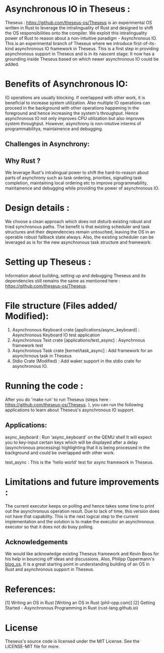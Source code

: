 # Asynchronous IO in Theseus : 

Theseus : https://github.com/theseus-os/Theseus is an experimental OS written in Rust to leverage the intralinguality of Rust and designed to shift the OS responsibilities onto the compiler.
We exploit this intralinguality power of Rust to reason about a non-intuitive paradigm - Asynchronous IO. 
This is an experimental branch of Theseus where we introduce first-of-its-kind asynchronous IO framework in Theseus.
This is a first step in providing asynchronous support in Theseus and is in its nascent stage. It now has a grounding inside Theseus based on which newer asynchronous IO could be added.

# Benefits of Asynchronous IO:
IO operations are usually blocking. If overlapped with other work, it is beneficial to increase system utilization. Also multiple IO operations can proceed in the background with other operations happening in the foreground and hence increasing the system's throughput. Hence asynchronous IO not only improves CPU utilization but also improves system throughput. However, asynchrony is non-intutive interms of programmabilitya, maintainence and debugging.
## Challenges in Asynchrony:

## Why Rust ?
We leverage Rust's intralingual power to shift the hard-to-reason about parts of asynchrony such as task ordering, priorities, signalling task completion, maintaining local ordering etc to improve programmability, maintainence and debugging while providing the power of asynchronous IO.

# Design details :
We choose a clean approach which does not disturb existing robust and tried synchronous paths. The benefit is that existing scheduler and task structures and their dependencies remain untouched, leaving the OS in an operable robust fallback state always. Also, the existing scheduler can be leveraged as is for the new asynchronous task structure and framework. 

# Setting up Theseus :

Information about building, setting up and debugging Theseus and its dependencies still remains the same as mentioned here : https://github.com/theseus-os/Theseus.

# File structure (Files added/ Modified): 
1. Asynchronous Keyboard crate [applications/async_keyboard] : Asynchronous Keyboard IO test application
1. Asynchronous Test crate [applications/test_async] : Asynchrnous framework test
1. Asynchronous Task crate [kernel/task_async] : Add framework for an asynchrnous task in Theseus
1. Stdio Crate (Modified) : Add waker support in the stdio crate for asynchronous IO.

# Running the code :
After you do 'make run' to run Theseus (steps here : https://github.com/theseus-os/Theseus. ), you can run the following applications to learn about Theseus's asynchronous 
IO support.

## Applications:
async_keyboard : Run 'async_keyboard' on the QEMU shell
It will expect you to key-input certain keys which will be displayed after a delay (asynchronous processing) highlighting that it is being processed in the background and 
could be overlapped with other work.

test_async : This is the 'hello world' test for async framework in Theseus. 

# Limitations and future improvements :
The current executor keeps on polling and hence takes some time to print out the asynchronous operation result. Due to lack of time, this version does not have that capability. This is the next logical step to the current implementation and the solution is to make the executor an asynchronous executor so that it does not do busy polling.

## Acknowledgements
We would like acknowledge existing Theseus framework and Kevin Boos for his help in bouncing off ideas and discussions. Also, Philipp Oppermann's [blog_os](https://os.phil-opp.com/). It is a great starting point in understanding building of an OS in Rust and asynchronous support in Theseus.

# References:
[1] Writing an OS in Rust [Writing an OS in Rust (phil-opp.com)]
[2] Getting Started - Asynchronous Programming in Rust (rust-lang.github.io)



# License
Theseus's source code is licensed under the MIT License. See the LICENSE-MIT file for more. 


